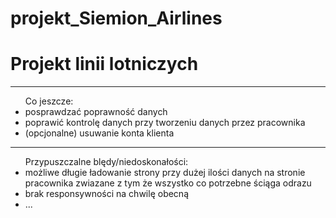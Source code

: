 # projekt_Siemion_Airlines

<h1> Projekt linii lotniczych</h1>
<hr />
<ul>Co jeszcze:
  <li>posprawdzać poprawność danych</li>
  <li>poprawić kontrolę danych przy tworzeniu danych przez pracownika</li>
  <li>(opcjonalne) usuwanie konta klienta</li>
  </ul>
  
  <hr />
  <ul> Przypuszczalne blędy/niedoskonałości:
  <li> możliwe długie ładowanie strony przy dużej ilości danych na stronie pracownika zwiazane z tym że wszystko co potrzebne ściąga odrazu</li>
  <li>brak responsywności na chwilę obecną</li>
  <li>...</li>
